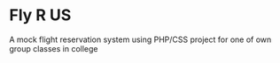 # Fly R US
A mock flight reservation system using PHP/CSS 
project for one of own group classes in college

